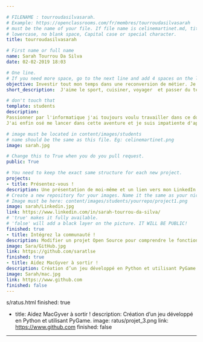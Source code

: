```yaml
---

# FILENAME : tourroudasilvasarah.
# Example: https://openclassrooms.com/fr/membres/tourroudasilvasarah
# must be the name of your file. If file name is celinemartinet.md, title is celinemartinet.
# lowercase, no blank space, Capital case or special character.
title: tourroudasilvasarah

# First name or full name
name: Sarah Tourrou Da Silva
date: 02-02-2019 18:03

# One line.
# If you need more space, go to the next line and add 4 spaces on the left, as in 'description'.
objective: Investir tout mon temps dans une reconversion de métier. Je me fixe l'objectif de finir cette formation en an si possible.
short_description:  J'aime le sport, cuisiner, voyager  et passer du temps sur mon ordi. J'ai commencé ma formation Développeur d'application Java.

# don't touch that
template: students
description:
Passionner par l'informatique j'ai toujours voulu travailler dans ce domaine.
J'ai enfin osé me lancer dans cette aventure et je suis impatiente d'apprendre !

# image must be located in content/images/students
# name should be the same as this file. Eg: celinemartinet.png
image: sarah.jpg

# Change this to True when you do you pull request.
public: True

# You need to keep the exact same structure for each new project.
projects:
- title: Présentez-vous !
description: Une présentation de moi-même et un lien vers mon LinkedIn.
# Create a new repository for your images. Name it the same as your nickname and profile picture.
# Image must be here: content/images/students/yourrepo/project1.png
image: sarah/Linkedin.jpg
link: https://www.linkedin.com/in/sarah-tourrou-da-silva/
# 'true' makes it fully available.
# 'false' will add a black layer on the picture. IT WILL BE PUBLIC!
finished: true
- title: Intégrez la communauté !
description: Modifier un projet Open Source pour comprendre le fonctionnement de Git, de Github et des pull requests.
image: Sara/GitHub.jpg
link: https://github.com/saratlse
finished: true
- title: Aidez MacGyver à sortir !
description: Création d’un jeu développé en Python et utilisant PyGame.
image: Sarah/mac.jpg
link: https://www.github.com
finished: false
---
```

s/ratus.html
finished: true
- title: Aidez MacGyver à sortir !
description: Création d’un jeu développé en Python et utilisant PyGame.
image: ratus/projet_3.png
link: https://www.github.com
finished: false
---
